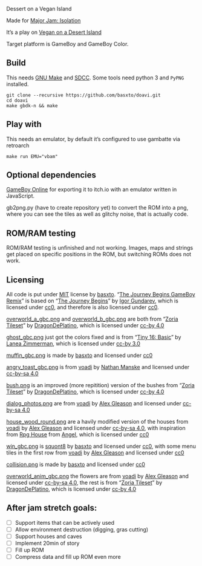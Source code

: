 Dessert on a Vegan Island 

Made for [Major Jam: Isolation](https://itch.io/jam/major-jam-isolation)

It’s a play on [Vegan on a Desert Island](https://gitlab.com/voadi/voadi)

Target platform is GameBoy and GameBoy Color.



## Build
This needs [GNU Make](https://www.gnu.org/software/make/) and [SDCC](https://sourceforge.net/projects/sdcc/).
Some tools need python 3 and `PyPNG` installed.
```
git clone --recursive https://github.com/basxto/doavi.git
cd doavi
make gbdk-n && make

```

## Play with
This needs an emulator, by default it’s configured to use gambatte via retroarch
```
make run EMU="vbam"
```

## Optional dependencies

[GameBoy Online][] for exporting it to itch.io with an emulator written in JavaScript.

gb2png.py (have to create repository yet) to convert the ROM into a png, where you can see the tiles as well as glitchy noise, that is actually code.

## ROM/RAM testing
ROM/RAM testing is unfinished and not working.
Images, maps and strings get placed on specific positions in the ROM, but switching ROMs does not work.

## Licensing

All code is put under [MIT](license.md) license by [basxto][].
“[The Journey Begins GameBoy Remix](dev/gbdk-music/music/the_journey_begins.c)” is based on “[The Journey Begins][]” by [Igor Gundarev][], which is licensed under [cc0][], and therefore is also licensed under [cc0][].

[overworld_a_gbc.png](pix/overworld_a_gbc.png) and [overworld_b_gbc.png](pix/overworld_b_gbc.png) are both from “[Zoria Tileset][]” by [DragonDePlatino][], which is licensed under [cc-by 4.0][]

[ghost_gbc.png](pix/ghost_gbc.png) just got the colors fixed and is from “[Tiny 16: Basic][]” by [Lanea Zimmerman][], which is licensed under [cc-by 3.0][]

[muffin_gbc.png](pix/muffin_gbc.png) is made by [basxto][] and licensed under [cc0][]

[angry_toast_gbc.png](pix/angry_toast_gbc.png) is from [voadi][] by [Nathan Manske][] and licensed under [cc-by-sa 4.0][]

[bush.png](pix/bush.png) is an improved (more repitition) version of the bushes from “[Zoria Tileset][]” by [DragonDePlatino][], which is licensed under [cc-by 4.0][]

[dialog_photos.png](pix/dialog_photos.png) are from [voadi][] by [Alex Gleason][] and licensed under [cc-by-sa 4.0][]

[house_wood_round.png](pix/house_wood_round.png) are a havily modified version of the houses from [voadi][] by [Alex Gleason][] and licensed under [cc-by-sa 4.0][], with inspiration from [Rpg House][] from [Angel][], which is licensed under [cc0][]

[win_gbc.png](pix/win_gbc.png) is [squont8][] by [basxto][] and licensed under [cc0][], with some menu tiles in the first row from [voadi][] by [Alex Gleason][] and licensed under [cc0][]

[collision.png](pix/collision.png) is made by [basxto][] and licensed under [cc0][]

[overworld_anim_gbc.png](pix/overworld_anim_gbc.png) the flowers are from [voadi][] by [Alex Gleason][] and licensed under [cc-by-sa 4.0][], the rest is from “[Zoria Tileset][]” by [DragonDePlatino][], which is licensed under [cc-by 4.0][]

[The Journey Begins]: https://opengameart.org/content/the-journey-begins
[Zoria Tileset]: https://opengameart.org/content/zoria-tileset
[Tiny 16: Basic]: https://opengameart.org/content/tiny-16-basic
[Rpg House]: https://opengameart.org/content/rpg-house
[voadi]: https://voadi.com/
[squont8]: https://opengameart.org/content/squont8

[basxto]: https://github.com/basxto
[Igor Gundarev]: https://opengameart.org/users/igor-gundarev
[DragonDePlatino]: https://opengameart.org/users/dragondeplatino
[Lanea Zimmerman]: https://opengameart.org/users/sharm
[SILTOCYN]: https://siltocyn.itch.io/
[Alex Gleason]: https://alexgleason.me/
[Angel]: https://opengameart.org/users/angel
[Nathan Manske]: https://gitlab.com/nmanske

[cc0]: https://creativecommons.org/publicdomain/zero/1.0/deed
[cc-by 3.0]: https://creativecommons.org/licenses/by/4.0/
[cc-by 4.0]: https://creativecommons.org/licenses/by/4.0/
[cc-by-sa 4.0]: https://creativecommons.org/licenses/by-sa/4.0/

[GameBoy Online]: https://github.com/taisel/GameBoy-Online

## After jam stretch goals:
* [ ] Support items that can be actively used
* [ ] Allow environment destruction (digging, gras cutting)
* [ ] Support houses and caves
* [ ] Implement 20min of story
* [ ] Fill up ROM
* [ ] Compress data and fill up ROM even more